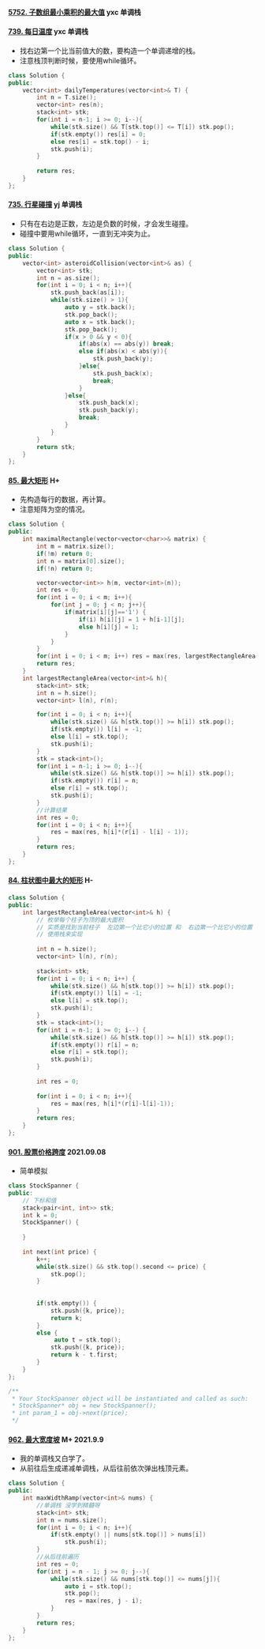 #### [5752. 子数组最小乘积的最大值](https://leetcode-cn.com/problems/maximum-subarray-min-product/) yxc 单调栈

#### [739. 每日温度](https://leetcode-cn.com/problems/daily-temperatures/) yxc 单调栈

-   找右边第一个比当前值大的数，要构造一个单调递增的栈。
-   注意栈顶判断时候，要使用while循环。

```cpp
class Solution {
public:
    vector<int> dailyTemperatures(vector<int>& T) {
        int n = T.size();
        vector<int> res(n);
        stack<int> stk;
        for(int i = n-1; i >= 0; i--){
            while(stk.size() && T[stk.top()] <= T[i]) stk.pop();
            if(stk.empty()) res[i] = 0;
            else res[i] = stk.top() - i;
            stk.push(i); 
        }
        
        return res;
    }
};
```



#### [735. 行星碰撞](https://leetcode-cn.com/problems/asteroid-collision/) yj  单调栈

-   只有在右边是正数，左边是负数的时候，才会发生碰撞。
-   碰撞中要用while循环，一直到无冲突为止。

```cpp
class Solution {
public:
    vector<int> asteroidCollision(vector<int>& as) {
        vector<int> stk;
        int n = as.size();
        for(int i = 0; i < n; i++){
            stk.push_back(as[i]);
            while(stk.size() > 1){
                auto y = stk.back();
                stk.pop_back();
                auto x = stk.back();
                stk.pop_back();
                if(x > 0 && y < 0){
                    if(abs(x) == abs(y)) break;
                    else if(abs(x) < abs(y)){
                        stk.push_back(y);
                    }else{
                        stk.push_back(x);
                        break;
                    }
                }else{
                    stk.push_back(x);
                    stk.push_back(y);
                    break;
                }
            }
        }
        return stk;
    }
};
```

#### [85. 最大矩形](https://leetcode-cn.com/problems/maximal-rectangle/) H+ 

-   先构造每行的数据，再计算。
-   注意矩阵为空的情况。

```cpp
class Solution {
public:
    int maximalRectangle(vector<vector<char>>& matrix) {
        int m = matrix.size();
        if(!m) return 0;
        int n = matrix[0].size();
        if(!n) return 0;

        vector<vector<int>> h(m, vector<int>(n));
        int res = 0;
        for(int i = 0; i < m; i++){
            for(int j = 0; j < n; j++){
                if(matrix[i][j]=='1') {
                    if(i) h[i][j] = 1 + h[i-1][j];
                    else h[i][j] = 1;
                }
            }
        }
        for(int i = 0; i < m; i++) res = max(res, largestRectangleArea(h[i]));
        return res;
    }
    int largestRectangleArea(vector<int>& h){
        stack<int> stk;
        int n = h.size();
        vector<int> l(n), r(n);

        for(int i = 0; i < n; i++){
            while(stk.size() && h[stk.top()] >= h[i]) stk.pop();
            if(stk.empty()) l[i] = -1;
            else l[i] = stk.top();
            stk.push(i);
        }
        stk = stack<int>();
        for(int i = n-1; i >= 0; i--){
            while(stk.size() && h[stk.top()] >= h[i]) stk.pop();
            if(stk.empty()) r[i] = n;
            else r[i] = stk.top();
            stk.push(i);
        }
        //计算结果
        int res = 0;
        for(int i = 0; i < n; i++){
            res = max(res, h[i]*(r[i] - l[i] - 1));
        }
        return res;
    }
};
```

#### [84. 柱状图中最大的矩形](https://leetcode-cn.com/problems/largest-rectangle-in-histogram/) H-

```cpp
class Solution {
public:
    int largestRectangleArea(vector<int>& h) {
        // 枚举每个柱子为顶的最大面积
        // 实质是找到当前柱子  左边第一个比它小的位置 和  右边第一个比它小的位置
        // 使用栈来实现
        
        int n = h.size();
        vector<int> l(n), r(n);
        
        stack<int> stk;
        for(int i = 0; i < n; i++) {
            while(stk.size() && h[stk.top()] >= h[i]) stk.pop();
            if(stk.empty()) l[i] = -1;
            else l[i] = stk.top();
            stk.push(i);
        }
        stk = stack<int>();
        for(int i = n-1; i >= 0; i--) {
            while(stk.size() && h[stk.top()] >= h[i]) stk.pop();
            if(stk.empty()) r[i] = n;
            else r[i] = stk.top();
            stk.push(i);
        }
        
        int res = 0;
        
        for(int i = 0; i < n; i++){
            res = max(res, h[i]*(r[i]-l[i]-1));
        }
        return res;
    }
};
```

#### [901. 股票价格跨度](https://leetcode-cn.com/problems/online-stock-span/) 2021.09.08

-   简单模拟

```cpp
class StockSpanner {
public:
    // 下标和值
    stack<pair<int, int>> stk;
    int k = 0;
    StockSpanner() {
        
    }
    
    int next(int price) {
        k++;
        while(stk.size() && stk.top().second <= price) {
            stk.pop();
        }
       
        
        if(stk.empty()) {
            stk.push({k, price});
            return k;
        }
        else {
             auto t = stk.top();
            stk.push({k, price});
            return k - t.first;
        }
    }
};

/**
 * Your StockSpanner object will be instantiated and called as such:
 * StockSpanner* obj = new StockSpanner();
 * int param_1 = obj->next(price);
 */
```

#### [962. 最大宽度坡](https://leetcode-cn.com/problems/maximum-width-ramp/) M+ 2021.9.9

-   我的单调栈又白学了。
-   从前往后生成递减单调栈，从后往前依次弹出栈顶元素。

```cpp
class Solution {
public:
    int maxWidthRamp(vector<int>& nums) {
        //单调栈 没学到精髓呀
        stack<int> stk;
        int n = nums.size();
        for(int i = 0; i < n; i++){
            if(stk.empty() || nums[stk.top()] > nums[i])
                stk.push(i);
        }
        //从后往前遍历
        int res = 0;
        for(int j = n - 1; j >= 0; j--){
            while(stk.size() && nums[stk.top()] <= nums[j]){
                auto i = stk.top();
                stk.pop();
                res = max(res, j - i);
            }
        }
        return res;
    }
};
```





